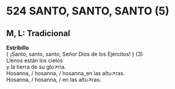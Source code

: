 # 524 SANTO, SANTO, SANTO (5)

## M, L: Tradicional

**Estribillo**  
{ ¡Santo, santo, santo, Señor Dios de los Ejércitos! } (3)  
Llenos están los cielos  
y la tierra de su glo↗ria.  
Hosanna, / hosanna, / hosanna_en las altu↗ras.  
Hosanna, / hosanna, / en las altu↗ras.  

